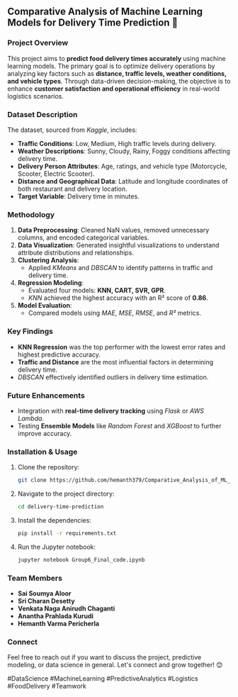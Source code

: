 ## Comparative Analysis of Machine Learning Models for Delivery Time Prediction 🚀

### Project Overview
This project aims to **predict food delivery times accurately** using machine learning models. The primary goal is to optimize delivery operations by analyzing key factors such as **distance, traffic levels, weather conditions, and vehicle types**. Through data-driven decision-making, the objective is to enhance **customer satisfaction and operational efficiency** in real-world logistics scenarios.

### Dataset Description
The dataset, sourced from *Kaggle*, includes:
- **Traffic Conditions**: Low, Medium, High traffic levels during delivery.
- **Weather Descriptions**: Sunny, Cloudy, Rainy, Foggy conditions affecting delivery time.
- **Delivery Person Attributes**: Age, ratings, and vehicle type (Motorcycle, Scooter, Electric Scooter).
- **Distance and Geographical Data**: Latitude and longitude coordinates of both restaurant and delivery location.
- **Target Variable**: Delivery time in minutes.

### Methodology
1. **Data Preprocessing**: Cleaned NaN values, removed unnecessary columns, and encoded categorical variables.
2. **Data Visualization**: Generated insightful visualizations to understand attribute distributions and relationships.
3. **Clustering Analysis**:
   - Applied *KMeans* and *DBSCAN* to identify patterns in traffic and delivery time.
4. **Regression Modeling**:
   - Evaluated four models: **KNN, CART, SVR, GPR**.
   - *KNN* achieved the highest accuracy with an R² score of **0.86**.
5. **Model Evaluation**:
   - Compared models using *MAE*, *MSE*, *RMSE*, and *R²* metrics.

### Key Findings
- **KNN Regression** was the top performer with the lowest error rates and highest predictive accuracy.
- **Traffic and Distance** are the most influential factors in determining delivery time.
- *DBSCAN* effectively identified outliers in delivery time estimation.

### Future Enhancements
- Integration with **real-time delivery tracking** using *Flask* or *AWS Lambda*.
- Testing **Ensemble Models** like *Random Forest* and *XGBoost* to further improve accuracy.

### Installation & Usage
1. Clone the repository:
   ```bash
   git clone https://github.com/hemanth379/Comparative_Analysis_of_ML_Models_for_Delivery_Time_Prediction.git
   ```
2. Navigate to the project directory:
   ```bash
   cd delivery-time-prediction
   ```
3. Install the dependencies:
   ```bash
   pip install -r requirements.txt
   ```
4. Run the Jupyter notebook:
   ```bash
   jupyter notebook Group6_Final_code.ipynb
   ```

### Team Members
- **Sai Soumya Aloor**
- **Sri Charan Desetty**
- **Venkata Naga Anirudh Chaganti**
- **Anantha Prahlada Kurudi**
- **Hemanth Varma Pericherla**

### Connect
Feel free to reach out if you want to discuss the project, predictive modeling, or data science in general. Let's connect and grow together! 😊

#DataScience #MachineLearning #PredictiveAnalytics #Logistics #FoodDelivery #Teamwork
